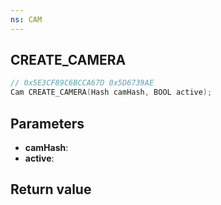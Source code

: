 ```yaml
---
ns: CAM
---
```

## CREATE_CAMERA

```c
// 0x5E3CF89C6BCCA67D 0x5D6739AE
Cam CREATE_CAMERA(Hash camHash, BOOL active);
```


## Parameters
* **camHash**: 
* **active**: 

## Return value
